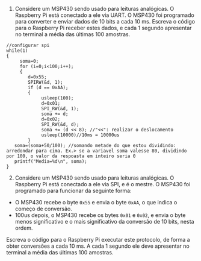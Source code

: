 1. Considere um MSP430 sendo usado para leituras analógicas. O Raspberry Pi está conectado a ele via UART. O MSP430 foi programado para converter e enviar dados de 10 bits a cada 10 ms. Escreva o código para o Raspberry Pi receber estes dados, e cada 1 segundo apresentar no terminal a média das últimas 100 amostras.
``````
//configurar spi
while(1)
{
     soma=0;
     for (i=0;i<100;i++);
     {
        d=0x55;
        SPIRW(&d, 1);
        if (d == 0xAA);
        {
             usleep(100);
             d=0x01;
             SPI_RW(&d, 1);
             soma += d;
             d=0x02;
             SPI_RW(&d, d);
             soma += (d << 8); //"<<": realizar o deslocamento
             usleep(10000)//10ms = 10000us
        }
   soma=(soma+50/100); //somando metade do que estou dividindo: arredondar para cima. Ex.> se a variavel soma valesse 80, dividindo por 100, o valor da respoasta em inteiro seria 0
   printf("Media=%d\n", soma);
}

``````

2. Considere um MSP430 sendo usado para leituras analógicas. O Raspberry Pi está conectado a ele via SPI, e é o mestre. O MSP430 foi programado para funcionar da seguinte forma:

- O MSP430 recebe o byte `0x55` e envia o byte `0xAA`, o que indica o começo de conversão. 
- 100us depois, o MSP430 recebe os bytes `0x01` e `0x02`, e envia o byte menos significativo e o mais significativo da conversão de 10 bits, nesta ordem.
 
Escreva o código para o Raspberry Pi executar este protocolo, de forma a obter conversões a cada 10 ms. A cada 1 segundo ele deve apresentar no terminal a média das últimas 100 amostras.
